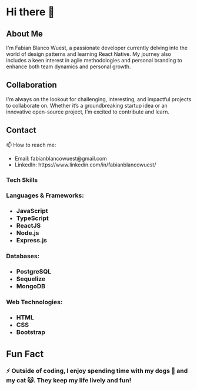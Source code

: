 <h1>Hi there 👋</h1>
<h2>About Me</h2>

<p>
  I'm Fabian Blanco Wuest, a passionate developer currently delving into the world of design patterns and learning React Native. My journey also includes a keen interest in agile methodologies and personal branding to enhance both team dynamics and personal growth.
</p>

<h2>Collaboration</h2>

<p>I'm always on the lookout for challenging, interesting, and impactful projects to collaborate on. Whether it’s a groundbreaking startup idea or an innovative open-source project, I’m excited to contribute and learn.</p>

<h2>Contact</h2>
<p>📫 How to reach me:</p>
<ul>
  <li>Email: fabianblancowuest@gmail.com</li>
  <li>LinkedIn: https://www.linkedin.com/in/fabianblancowuest/</li>
</ul>
<h3>Tech Skills<h/3>
<h4>Languages & Frameworks:</h4>
<ul>
  <li>JavaScript</li>
  <li>TypeScript</li>
  <li>ReactJS</li>
  <li>Node.js</li>
  <li>Express.js</li>
</ul>
<h4>Databases:</h4>
<ul>
  <li>PostgreSQL</li>
  <li>Sequelize</li>
  <li>MongoDB</li> 
</ul>
<h4>Web Technologies:</h4>
<ul>
  <li>HTML</li>
  <li>CSS</li>
  <li>Bootstrap</li>
</ul>
  
<h2>Fun Fact</h2>
<p>⚡ Outside of coding, I enjoy spending time with my dogs 🐶 and my cat 🐱. They keep my life lively and fun!</p>
